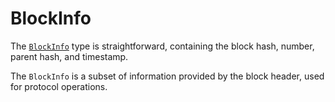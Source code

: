 # BlockInfo

The [`BlockInfo`][bi] type is straightforward, containing the block hash,
number, parent hash, and timestamp.

The `BlockInfo` is a subset of information provided by the block header,
used for protocol operations.


<!-- Links -->

[bi]: https://docs.rs/kona-protocol/latest/kona_protocol/struct.BlockInfo.html
